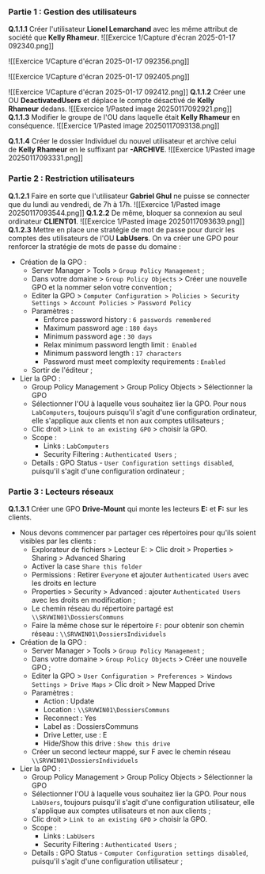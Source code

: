 ### Partie 1 : Gestion des utilisateurs

**Q.1.1.1** Créer l'utilisateur **Lionel Lemarchand** avec les même attribut de société que **Kelly Rhameur**.
![[Exercice 1/Capture d'écran 2025-01-17 092340.png]]

![[Exercice 1/Capture d'écran 2025-01-17 092356.png]]

![[Exercice 1/Capture d'écran 2025-01-17 092405.png]]

![[Exercice 1/Capture d'écran 2025-01-17 092412.png]]
**Q.1.1.2** Créer une OU **DeactivatedUsers** et déplace le compte désactivé de **Kelly Rhameur** dedans.
![[Exercice 1/Pasted image 20250117092921.png]]
**Q.1.1.3** Modifier le groupe de l'OU dans laquelle était **Kelly Rhameur** en conséquence.
![[Exercice 1/Pasted image 20250117093138.png]]

**Q.1.1.4** Créer le dossier Individuel du nouvel utilisateur et archive celui de **Kelly Rhameur** en le suffixant par **-ARCHIVE**.
![[Exercice 1/Pasted image 20250117093331.png]]
### [](https://odyssey.wildcodeschool.com/quests/2934/pages/12385#partie-2--restriction-utilisateurs)Partie 2 : Restriction utilisateurs

**Q.1.2.1** Faire en sorte que l'utilisateur **Gabriel Ghul** ne puisse se connecter que du lundi au vendredi, de 7h à 17h.
![[Exercice 1/Pasted image 20250117093544.png]]
**Q.1.2.2** De même, bloquer sa connexion au seul ordinateur **CLIENT01**.
![[Exercice 1/Pasted image 20250117093639.png]]
**Q.1.2.3** Mettre en place une stratégie de mot de passe pour durcir les comptes des utilisateurs de l'OU **LabUsers**.
On va créer une GPO pour renforcer la stratégie de mots de passe du domaine : 
- Création de la GPO :
	- Server Manager > Tools > `Group Policy Management` ;
	- Dans votre domaine > `Group Policy Objects` > Créer une nouvelle GPO et la nommer selon votre convention ;
	- Editer la GPO > `Computer Configuration > Policies > Security Settings > Account Policies > Password Policy`
	- Paramètres :
		- Enforce password history : `6 passwords remembered`
		- Maximum password age : `180 days`
		- Minimum password age : `30 days`
		- Relax minimum password length limit :` Enabled`
		- Minimum password length : `17 characters`
		- Password must meet complexity requirements : `Enabled`
	- Sortir de l'éditeur ;
- Lier la GPO :
	- Group Policy Management > Group Policy Objects > Sélectionner la GPO
	- Sélectionner l'OU à laquelle vous souhaitez lier la GPO. Pour nous `LabComputers`, toujours puisqu'il s'agit d'une configuration ordinateur, elle s'applique aux clients et non aux comptes utilisateurs ;
	- Clic droit > `Link to an existing GPO` > choisir la GPO.
	- Scope :
		- Links : `LabComputers`
		- Security Filtering : `Authenticated Users` ;
	- Details : GPO Status - `User Configuration settings disabled`, puisqu'il s'agit d'une configuration ordinateur ;
### [](https://odyssey.wildcodeschool.com/quests/2934/pages/12385#partie-3--lecteurs-r%C3%A9seaux)Partie 3 : Lecteurs réseaux

**Q.1.3.1** Créer une GPO **Drive-Mount** qui monte les lecteurs **E:** et **F:** sur les clients.
- Nous devons commencer par partager ces répertoires pour qu'ils soient visibles par les clients :
	- Explorateur de fichiers > Lecteur E: > Clic droit > Properties > Sharing > Advanced Sharing
	- Activer la case `Share this folder`
	- Permissions : Retirer `Everyone` et ajouter `Authenticated Users` avec les droits en lecture
	- Properties > Security > Advanced : ajouter `Authenticated Users` avec les droits en modification ;
	- Le chemin réseau du répertoire partagé est `\\SRVWIN01\DossiersCommuns`
	- Faire la même chose sur le répertoire `F:` pour obtenir son chemin réseau : `\\SRVWIN01\DossiersIndividuels`
- Création de la GPO :
	- Server Manager > Tools > `Group Policy Management` ;
	- Dans votre domaine > `Group Policy Objects` > Créer une nouvelle GPO ;
	- Editer la GPO > `User Configuration > Preferences > Windows Settings > Drive Maps` > Clic droit > New Mapped Drive
	- Paramètres : 
		- Action : Update
		- Location : `\\SRVWIN01\DossiersCommuns`
		- Reconnect : Yes
		- Label as : DossiersCommuns
		- Drive Letter, use : E
		- Hide/Show this drive : `Show this drive`
	- Créer un second lecteur mappé, sur F avec le chemin réseau `\\SRVWIN01\DossiersIndividuels`
- Lier la GPO :
	- Group Policy Management > Group Policy Objects > Sélectionner la GPO
	- Sélectionner l'OU à laquelle vous souhaitez lier la GPO. Pour nous `LabUsers`, toujours puisqu'il s'agit d'une configuration utilisateur, elle s'applique aux comptes utilisateurs et non aux clients ;
	- Clic droit > `Link to an existing GPO` > choisir la GPO. 
	- Scope :
		- Links : `LabUsers`
		- Security Filtering : `Authenticated Users` ;
	- Details : GPO Status - `Computer Configuration settings disabled`, puisqu'il s'agit d'une configuration utilisateur ;